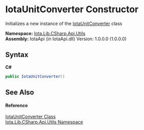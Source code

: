 # IotaUnitConverter Constructor 
 

Initializes a new instance of the <a href="T_Iota_Lib_CSharp_Api_Utils_IotaUnitConverter">IotaUnitConverter</a> class

**Namespace:**&nbsp;<a href="N_Iota_Lib_CSharp_Api_Utils">Iota.Lib.CSharp.Api.Utils</a><br />**Assembly:**&nbsp;IotaApi (in IotaApi.dll) Version: 1.0.0.0 (1.0.0.0)

## Syntax

**C#**<br />
``` C#
public IotaUnitConverter()
```


## See Also


#### Reference
<a href="T_Iota_Lib_CSharp_Api_Utils_IotaUnitConverter">IotaUnitConverter Class</a><br /><a href="N_Iota_Lib_CSharp_Api_Utils">Iota.Lib.CSharp.Api.Utils Namespace</a><br />